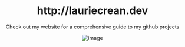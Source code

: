 <center><h1>http://lauriecrean.dev </h1>

Check out my website for a comprehensive guide to my github projects

![image](https://github.com/user-attachments/assets/39005bff-ebc8-4b6d-ad90-810d12821652)

</center>

